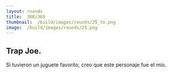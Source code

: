 ```yaml
---
layout:	rounds
title:	308/365
thumbnail:	/build/images/rounds/25_tn.png
image:	/build/images/rounds/25.png
---
```


##	Trap Joe.
Si tuvieron un juguete favorito, creo que este personaje fue el mío.
